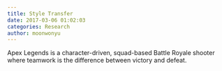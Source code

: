 ```yaml
---
title: Style Transfer
date: 2017-03-06 01:02:03
categories: Research
author: moonwonyu
---
```


Apex Legends is a character-driven, squad-based Battle Royale shooter where teamwork is the difference between victory and defeat.